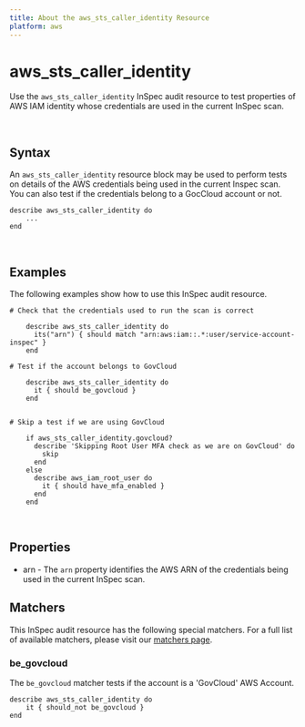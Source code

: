 ```yaml
---
title: About the aws_sts_caller_identity Resource
platform: aws
---
```


# aws\_sts\_caller\_identity

Use the `aws_sts_caller_identity` InSpec audit resource to test properties of AWS IAM identity whose credentials are used in the current InSpec scan.

<br>

## Syntax

An `aws_sts_caller_identity` resource block may be used to perform tests on details of the AWS credentials being used in the current Inspec scan. You can also test if the credentials belong to a GocCloud account or not.
   
    describe aws_sts_caller_identity do
        ...
    end

<br>

## Examples

The following examples show how to use this InSpec audit resource.

    # Check that the credentials used to run the scan is correct
    
        describe aws_sts_caller_identity do
          its("arn") { should match "arn:aws:iam::.*:user/service-account-inspec" }
        end

    # Test if the account belongs to GovCloud
    
        describe aws_sts_caller_identity do
          it { should be_govcloud }
        end


    # Skip a test if we are using GovCloud
    
        if aws_sts_caller_identity.govcloud?
          describe 'Skipping Root User MFA check as we are on GovCloud' do
            skip
          end
        else
          describe aws_iam_root_user do
            it { should have_mfa_enabled }  
          end
        end

<br>

## Properties

* arn - The `arn` property identifies the AWS ARN of the credentials being used in the current InSpec scan.

## Matchers

This InSpec audit resource has the following special matchers. For a full list of available matchers, please visit our [matchers page](https://www.inspec.io/docs/reference/matchers/).

### be\_govcloud

The `be_govcloud` matcher tests if the account is a 'GovCloud' AWS Account.

    describe aws_sts_caller_identity do
        it { should_not be_govcloud }
    end